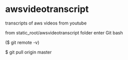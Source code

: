 # awsvideotranscript
transcripts of aws videos from youtube

from static_root/awsvideotranscript folder enter Git bash

($ git remote -v)

$ git pull origin master

